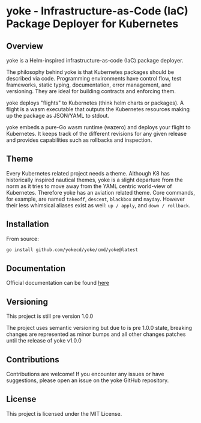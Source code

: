 # yoke - Infrastructure-as-Code (IaC) Package Deployer for Kubernetes

## Overview

yoke is a Helm-inspired infrastructure-as-code (IaC) package deployer.

The philosophy behind yoke is that Kubernetes packages should be described via code. Programming environments have control flow, test frameworks, static typing, documentation, error management, and versioning. They are ideal for building contracts and enforcing them.

yoke deploys "flights" to Kubernetes (think helm charts or packages). A flight is a wasm executable that outputs the Kubernetes resources making up the package as JSON/YAML to stdout.

yoke embeds a pure-Go wasm runtime (wazero) and deploys your flight to Kubernetes. It keeps track of the different revisions for any given release and provides capabilities such as rollbacks and inspection.

## Theme

Every Kubernetes related project needs a theme. Although K8 has historically inspired nautical themes, yoke is a slight departure from the norm as it tries to move away from the YAML centric world-view of Kubernetes. Therefore yoke has an aviation related theme. Core commands, for example, are named `takeoff`, `descent`, `blackbox` and `mayday`. However their less whimsical aliases exist as well: `up / apply`, and `down / rollback`.

## Installation

From source:

```bash
go install github.com/yokecd/yoke/cmd/yoke@latest
```

## Documentation

Official documentation can be found [here](https://davidmdm.github.io/yoke-website)

## Versioning

This project is still pre version 1.0.0

The project uses semantic versioning but due to is pre 1.0.0 state, breaking changes are represented as minor bumps and all other changes patches until the release of yoke v1.0.0

## Contributions

Contributions are welcome! If you encounter any issues or have suggestions, please open an issue on the yoke GitHub repository.

## License

This project is licensed under the MIT License.
